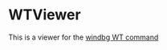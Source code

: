 # WTViewer

This is a viewer for the [windbg WT command](https://learn.microsoft.com/en-us/windows-hardware/drivers/debugger/wt--trace-and-watch-data-)
